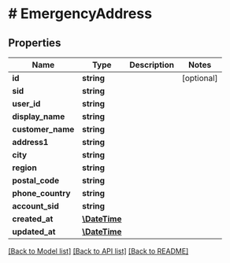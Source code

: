 # # EmergencyAddress

## Properties

Name | Type | Description | Notes
------------ | ------------- | ------------- | -------------
**id** | **string** |  | [optional] 
**sid** | **string** |  | 
**user_id** | **string** |  | 
**display_name** | **string** |  | 
**customer_name** | **string** |  | 
**address1** | **string** |  | 
**city** | **string** |  | 
**region** | **string** |  | 
**postal_code** | **string** |  | 
**phone_country** | **string** |  | 
**account_sid** | **string** |  | 
**created_at** | [**\DateTime**](\DateTime) |  | 
**updated_at** | [**\DateTime**](\DateTime) |  | 

[[Back to Model list]](../../README#documentation-for-models) [[Back to API list]](../../README#documentation-for-api-endpoints) [[Back to README]](../../README)



